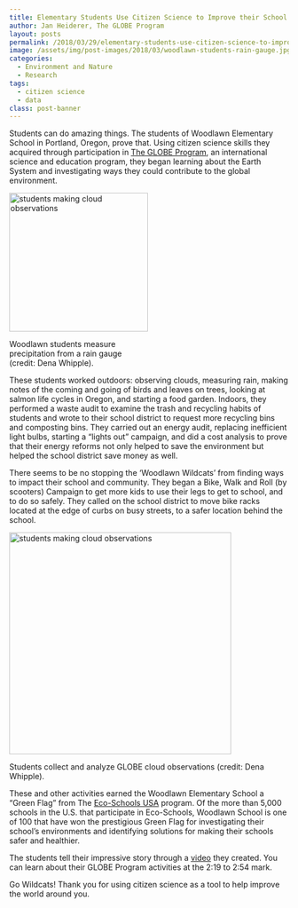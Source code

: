 ```yaml
---
title: Elementary Students Use Citizen Science to Improve their School and Community
author: Jan Heiderer, The GLOBE Program
layout: posts
permalink: /2018/03/29/elementary-students-use-citizen-science-to-improve-their-school/
image: /assets/img/post-images/2018/03/woodlawn-students-rain-gauge.jpg
categories:
  - Environment and Nature
  - Research
tags:
  - citizen science
  - data
class: post-banner
---
```



Students can do amazing things. The students of Woodlawn Elementary School in Portland, Oregon, prove that. Using citizen science skills they acquired through participation in <a href="https://www.globe.gov/" target="blank" rel="noopener">The GLOBE Program</a>, an international science and education program, they began learning about the Earth System and investigating ways they could contribute to the global environment.  

<div class="image-in-post-body-left" style="width: 250px">
  <img src="{{ site.baseurl }}/assets/img/post-images/2018/03/woodlawn-students-rain-gauge.jpg" alt="students making cloud observations" width="250"/>
  <p class="image-caption">
    Woodlawn students measure precipitation from a rain gauge (credit: Dena Whipple).
  </p>
</div>

These students worked outdoors: observing clouds, measuring rain, making notes of the coming and going of birds and leaves on trees, looking at salmon life cycles in Oregon, and starting a food garden. Indoors, they performed a waste audit to examine the trash and recycling habits of students and wrote to their school district to request more recycling bins and composting bins. They carried out an energy audit, replacing inefficient light bulbs, starting a “lights out” campaign, and did a cost analysis to prove that their energy reforms not only helped to save the environment but helped the school district save money as well.

There seems to be no stopping the ‘Woodlawn Wildcats’ from finding ways to impact their school and community. They began a Bike, Walk and Roll (by scooters) Campaign to get more kids to use their legs to get to school, and to do so safely. They called on the school district to move bike racks located at the edge of curbs on busy streets, to a safer location behind the school.

<div class="image-in-post-body">
  <img src="{{ site.baseurl }}/assets/img/post-images/2018/03/woodlawn-students-cloud-observations.jpg" alt="students making cloud observations" width="400"/>
  <p class="image-caption">
    Students collect and analyze GLOBE cloud observations (credit: Dena Whipple).
  </p>
</div>

These and other activities earned the Woodlawn Elementary School a “Green Flag” from The <a href="https://www.nwf.org/Eco-Schools-USA/Become-an-Eco-School"
 target="blank" rel="noopener">Eco-Schools USA</a> program. Of the more than 5,000 schools in the U.S. that participate in Eco-Schools, Woodlawn School is one of 100 that have won the prestigious Green Flag for investigating their school’s environments and identifying solutions for making their schools safer and healthier.

The students tell their impressive story through a <a href="https://www.globe.gov/web/space-science-and-engineering-center/home/news/newsdetail/22538099/woodlawn-school" target="blank" rel="noopener">video</a> they created. You can learn about their GLOBE Program activities at the 2:19 to 2:54 mark.

Go Wildcats! Thank you for using citizen science as a tool to help improve the world around you. 
